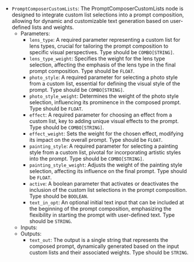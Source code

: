 - `PromptComposerCustomLists`: The PromptComposerCustomLists node is designed to integrate custom list selections into a prompt composition, allowing for dynamic and customizable text generation based on user-defined lists and weights.
    - Parameters:
        - `lens_type`: A required parameter representing a custom list for lens types, crucial for tailoring the prompt composition to specific visual perspectives. Type should be `COMBO[STRING]`.
        - `lens_type_weight`: Specifies the weight for the lens type selection, affecting the emphasis of the lens type in the final prompt composition. Type should be `FLOAT`.
        - `photo_style`: A required parameter for selecting a photo style from a custom list, essential for defining the visual style of the prompt. Type should be `COMBO[STRING]`.
        - `photo_style_weight`: Determines the weight of the photo style selection, influencing its prominence in the composed prompt. Type should be `FLOAT`.
        - `effect`: A required parameter for choosing an effect from a custom list, key to adding unique visual effects to the prompt. Type should be `COMBO[STRING]`.
        - `effect_weight`: Sets the weight for the chosen effect, modifying its impact on the overall prompt. Type should be `FLOAT`.
        - `painting_style`: A required parameter for selecting a painting style from a custom list, pivotal for incorporating artistic styles into the prompt. Type should be `COMBO[STRING]`.
        - `painting_style_weight`: Adjusts the weight of the painting style selection, affecting its influence on the final prompt. Type should be `FLOAT`.
        - `active`: A boolean parameter that activates or deactivates the inclusion of the custom list selections in the prompt composition. Type should be `BOOLEAN`.
        - `text_in_opt`: An optional initial text input that can be included at the beginning of the prompt composition, emphasizing the flexibility in starting the prompt with user-defined text. Type should be `STRING`.
    - Inputs:
    - Outputs:
        - `text_out`: The output is a single string that represents the composed prompt, dynamically generated based on the input custom lists and their associated weights. Type should be `STRING`.
